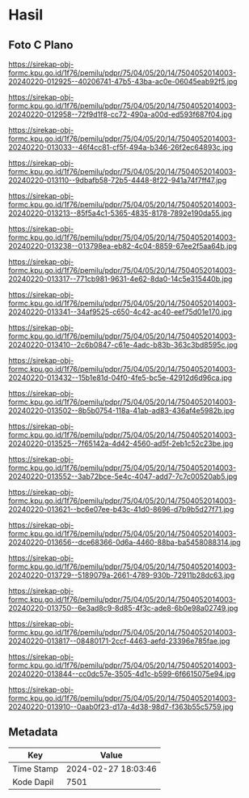 # Hasil

## Foto C Plano

https://sirekap-obj-formc.kpu.go.id/1f76/pemilu/pdpr/75/04/05/20/14/7504052014003-20240220-012925--40206741-47b5-43ba-ac0e-06045eab92f5.jpg

https://sirekap-obj-formc.kpu.go.id/1f76/pemilu/pdpr/75/04/05/20/14/7504052014003-20240220-012958--72f9d1f8-cc72-490a-a00d-ed593f687f04.jpg

https://sirekap-obj-formc.kpu.go.id/1f76/pemilu/pdpr/75/04/05/20/14/7504052014003-20240220-013033--46f4cc81-cf5f-494a-b346-26f2ec64893c.jpg

https://sirekap-obj-formc.kpu.go.id/1f76/pemilu/pdpr/75/04/05/20/14/7504052014003-20240220-013110--9dbafb58-72b5-4448-8f22-941a74f7ff47.jpg

https://sirekap-obj-formc.kpu.go.id/1f76/pemilu/pdpr/75/04/05/20/14/7504052014003-20240220-013213--85f5a4c1-5365-4835-8178-7892e190da55.jpg

https://sirekap-obj-formc.kpu.go.id/1f76/pemilu/pdpr/75/04/05/20/14/7504052014003-20240220-013238--013798ea-eb82-4c04-8859-67ee2f5aa64b.jpg

https://sirekap-obj-formc.kpu.go.id/1f76/pemilu/pdpr/75/04/05/20/14/7504052014003-20240220-013317--771cb981-9631-4e62-8da0-14c5e315440b.jpg

https://sirekap-obj-formc.kpu.go.id/1f76/pemilu/pdpr/75/04/05/20/14/7504052014003-20240220-013341--34af9525-c650-4c42-ac40-eef75d01e170.jpg

https://sirekap-obj-formc.kpu.go.id/1f76/pemilu/pdpr/75/04/05/20/14/7504052014003-20240220-013410--2c6b0847-c61e-4adc-b83b-363c3bd8595c.jpg

https://sirekap-obj-formc.kpu.go.id/1f76/pemilu/pdpr/75/04/05/20/14/7504052014003-20240220-013432--15b1e81d-04f0-4fe5-bc5e-42912d6d96ca.jpg

https://sirekap-obj-formc.kpu.go.id/1f76/pemilu/pdpr/75/04/05/20/14/7504052014003-20240220-013502--8b5b0754-118a-41ab-ad83-436af4e5982b.jpg

https://sirekap-obj-formc.kpu.go.id/1f76/pemilu/pdpr/75/04/05/20/14/7504052014003-20240220-013525--7f65142a-4d42-4560-ad5f-2eb1c52c23be.jpg

https://sirekap-obj-formc.kpu.go.id/1f76/pemilu/pdpr/75/04/05/20/14/7504052014003-20240220-013552--3ab72bce-5e4c-4047-add7-7c7c00520ab5.jpg

https://sirekap-obj-formc.kpu.go.id/1f76/pemilu/pdpr/75/04/05/20/14/7504052014003-20240220-013621--bc6e07ee-b43c-41d0-8696-d7b9b5d27f71.jpg

https://sirekap-obj-formc.kpu.go.id/1f76/pemilu/pdpr/75/04/05/20/14/7504052014003-20240220-013656--dce68366-0d6a-4460-88ba-ba5458088314.jpg

https://sirekap-obj-formc.kpu.go.id/1f76/pemilu/pdpr/75/04/05/20/14/7504052014003-20240220-013729--5189079a-2661-4789-930b-72911b28dc63.jpg

https://sirekap-obj-formc.kpu.go.id/1f76/pemilu/pdpr/75/04/05/20/14/7504052014003-20240220-013750--6e3ad8c9-8d85-4f3c-ade8-6b0e98a02749.jpg

https://sirekap-obj-formc.kpu.go.id/1f76/pemilu/pdpr/75/04/05/20/14/7504052014003-20240220-013817--08480171-2ccf-4463-aefd-23396e785fae.jpg

https://sirekap-obj-formc.kpu.go.id/1f76/pemilu/pdpr/75/04/05/20/14/7504052014003-20240220-013844--cc0dc57e-3505-4d1c-b599-6f6615075e94.jpg

https://sirekap-obj-formc.kpu.go.id/1f76/pemilu/pdpr/75/04/05/20/14/7504052014003-20240220-013910--0aab0f23-d17a-4d38-98d7-f363b55c5759.jpg


## Metadata

| Key        | Value               |
| ---------- | ------------------- |
| Time Stamp | 2024-02-27 18:03:46 |
| Kode Dapil | 7501                |



